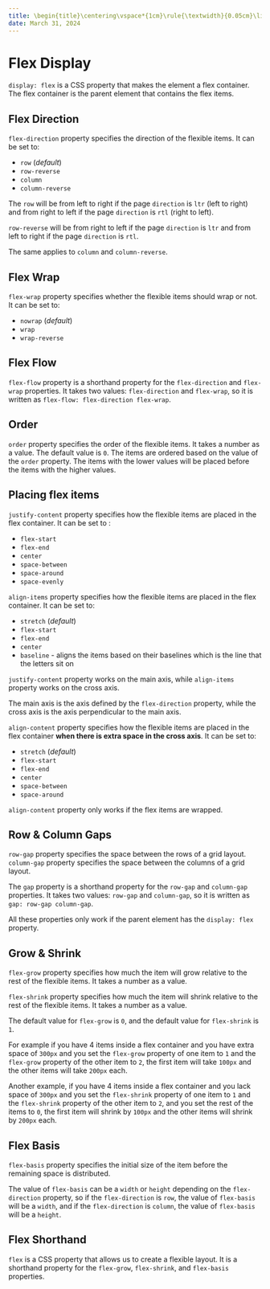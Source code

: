 ```yaml
---
title: \begin{title}\centering\vspace*{1cm}\rule{\textwidth}{0.05cm}\linebreak\vspace{0.5cm}{\Huge\bfseries Session 8 \par}\vspace{0.1cm}\hrule\end{title}
date: March 31, 2024
---
```


# Flex Display

`display: flex` is a CSS property that makes the element a flex container. The flex container is the parent element that contains the flex items.

## Flex Direction

`flex-direction` property specifies the direction of the flexible items. It can be set to:

- `row` (*default*)
- `row-reverse`
- `column`
- `column-reverse`

The `row` will be from left to right if the page `direction` is `ltr` (left to right) and from right to left if the page `direction` is `rtl` (right to left).

`row-reverse` will be from right to left if the page `direction` is `ltr` and from left to right if the page `direction` is `rtl`.

The same applies to `column` and `column-reverse`.

## Flex Wrap

`flex-wrap` property specifies whether the flexible items should wrap or not. It can be set to:

- `nowrap` (*default*)
- `wrap`
- `wrap-reverse`

## Flex Flow

`flex-flow` property is a shorthand property for the `flex-direction` and `flex-wrap` properties. It takes two values: `flex-direction` and `flex-wrap`, so it is written as `flex-flow: flex-direction flex-wrap`.

## Order

`order` property specifies the order of the flexible items. It takes a number as a value. The default value is `0`. The items are ordered based on the value of the `order` property. The items with the lower values will be placed before the items with the higher values.

## Placing flex items

`justify-content` property specifies how the flexible items are placed in the flex container. It can be set to :

- `flex-start`
- `flex-end`
- `center`
- `space-between`
- `space-around`
- `space-evenly`

`align-items` property specifies how the flexible items are placed in the flex container. It can be set to:

- `stretch` (*default*)
- `flex-start`
- `flex-end`
- `center`
- `baseline` - aligns the items based on their baselines which is the line that the letters sit on

`justify-content` property works on the main axis, while `align-items` property works on the cross axis.

The main axis is the axis defined by the `flex-direction` property, while the cross axis is the axis perpendicular to the main axis.

`align-content` property specifies how the flexible items are placed in the flex container **when there is extra space in the cross axis**. It can be set to:

- `stretch` (*default*)
- `flex-start`
- `flex-end`
- `center`
- `space-between`
- `space-around`

`align-content` property only works if the flex items are wrapped.

## Row & Column Gaps

`row-gap` property specifies the space between the rows of a grid layout. `column-gap` property specifies the space between the columns of a grid layout.

The `gap` property is a shorthand property for the `row-gap` and `column-gap` properties. It takes two values: `row-gap` and `column-gap`, so it is written as `gap: row-gap column-gap`.

All these properties only work if the parent element has the `display: flex` property.

## Grow & Shrink

`flex-grow` property specifies how much the item will grow relative to the rest of the flexible items. It takes a number as a value.

`flex-shrink` property specifies how much the item will shrink relative to the rest of the flexible items. It takes a number as a value.

The default value for `flex-grow` is `0`, and the default value for `flex-shrink` is `1`.

For example if you have 4 items inside a flex container and you have extra space of `300px` and you set the `flex-grow` property of one item to `1` and the `flex-grow` property of the other item to `2`, the first item will take `100px` and the other items will take `200px` each.

Another example, if you have 4 items inside a flex container and you lack space of `300px` and you set the `flex-shrink` property of one item to `1` and the `flex-shrink` property of the other item to `2`, and you set the rest of the items to `0`, the first item will shrink by `100px` and the other items will shrink by `200px` each.

## Flex Basis

`flex-basis` property specifies the initial size of the item before the remaining space is distributed.

The value of `flex-basis` can be a `width` or `height` depending on the `flex-direction` property, so if the `flex-direction` is `row`, the value of `flex-basis` will be a `width`, and if the `flex-direction` is `column`, the value of `flex-basis` will be a `height`.

## Flex Shorthand

`flex` is a CSS property that allows us to create a flexible layout. It is a shorthand property for the `flex-grow`, `flex-shrink`, and `flex-basis` properties.
